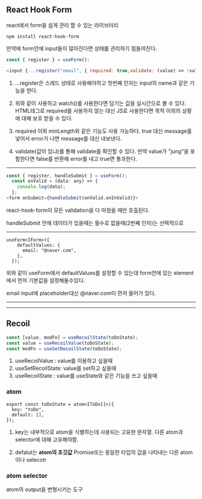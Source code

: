 ## React Hook Form

react에서 form을 쉽게 관리 할 수 있는 라이브러리

```
npm install react-hook-form
```

만약에 form안에 input들이 많아진다면 상태를 관리하기 힘들어진다.

```javascript
const { register } = useForm();

<input {...register("email", { required: true,validate: (value) => !value.includes("jung"), })} placeholder="Email" ,/>;

```

1. ...register은 스레드 상태로 사용해야하고 첫번째 인자는 input의 name과 같은 기능을 한다.

2. 위와 같이 사용하고 watch()를 사용한다면 담기는 값을 실시간으로 볼 수 있다.
   HTML태그로 required를 사용하지 않는 대신 JS로 사용한다면 목적 이외의 상황에 대해 보호 받을 수 있다.

3. required 이외 minLength와 같은 기능도 사용 가능하다.
   true 대신 message를 넣어서 error가 나면 message를 대신 내보낸다.

4. validate(값이 있냐)를 통해 validate를 확인할 수 있다.
   만약 value가 "jung"을 포함한다면 false를 반환해 error를 내고 true면 통과한다.

---

```javascript
const { register, handleSubmit } = useForm();
  const onValid = (data: any) => {
    console.log(data);
  };
<form onSubmit={handleSubmit(onValid,onInValid)}>

```

react-hook-form이 모든 validation을 다 마쳤을 때만 호출된다.

handleSubmit 안에 데이터가 있을때는 필수로 없을때(2번째 인자)는 선택적으로

---

```
useForm<IForm>({
    defaultValues: {
      email: "@naver.com",
    },
  });
```

위와 같이 useForm에서 defaultValues를 설정할 수 있는데 form안에 있는 element에서 먼저 기본값을 설정해둘수있다.

email input에 placeholder대신 @naver.com이 먼저 들어가 있다.

---

---

## Recoil

```javascript
const [value, modFn] = useRecoilState(toDoState);
const value = useRecoilValue(toDoState);
const modFn = useSetRecoilState(toDoState);
```

1. useRecoilValue : value를 이용하고 싶을때
2. useSetRecoilState: value를 set하고 싶을때
3. useRecoilState : value를 useState와 같은 기능을 쓰고 싶을때

### atom

```javascipt
export const toDoState = atom<IToDo[]>({
  key: "toDo",
  default: [],
});
```

1. key는 내부적으로 atom을 식별하는데 사용되는 고유한 문자열. 다른 atom과 selector에 대해 고유해야함.

2. defalut는 **atom의 초깃값** Promise또는 동일한 타입의 값을 나타내는 다른 atom이나 selecotr

### atom selector

atom의 output을 변형시키는 도구
